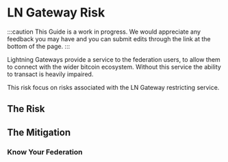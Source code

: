 # LN Gateway Risk

:::caution
This Guide is a work in progress.  We would appreciate any feedback you may have and you can submit edits through the link at the bottom of the page.
:::

Lightning Gateways provide a service to the federation users, to allow them to connect with the wider bitcoin ecosystem. Without this service the ability to transact is heavily impaired. 

This risk focus on risks associated with the LN Gateway restricting service. 

## The Risk

## The Mitigation 

### Know Your Federation 